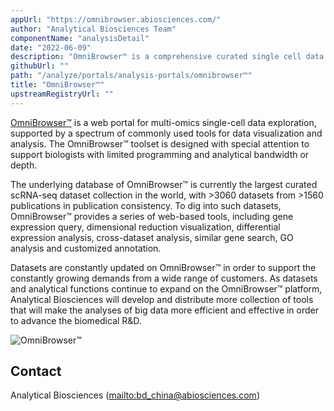 ```yaml
---
appUrl: "https://omnibrowser.abiosciences.com/"
author: "Analytical Biosciences Team"
componentName: "analysisDetail"
date: "2022-06-09"
description: "OmniBrowser™ is a comprehensive curated single cell data compendium with visualization and analysis capabilities that further empower and innovate drug discovery and development."
githubUrl: ""
path: "/analyze/portals/analysis-portals/omnibrowser™"
title: "OmniBrowser™"
upstreamRegistryUrl: ""
---
```


[OmniBrowser™](https://omnibrowser.abiosciences.com/) is a web portal for multi-omics single-cell data exploration, supported by a spectrum of commonly used tools for data visualization and analysis. The OmniBrowser™ toolset is designed with special attention to support biologists with limited programming and analytical bandwidth or depth.

The underlying database of OmniBrowser™ is currently the largest curated scRNA-seq dataset collection in the world, with >3060 datasets from >1560 publications in publication consistency. To dig into such datasets, OmniBrowser™ provides a series of web-based tools, including gene expression query, dimensional reduction visualization, differential expression analysis, cross-dataset analysis, similar gene search, GO analysis and customized annotation.

Datasets are constantly updated on OmniBrowser™ in order to support the constantly growing demands from a wide range of customers. As datasets and analytical functions continue to expand on the OmniBrowser™ platform, Analytical Biosciences will develop and distribute more collection of tools that will make the analyses of big data more efficient and effective in order to advance the biomedical R&D.

![OmniBrowser™](https://user-images.githubusercontent.com/106643461/172778479-05413a38-ae8e-494a-9cc1-a271c431a696.jpg)


## Contact

Analytical Biosciences (<mailto:bd_china@abiosciences.com>)
